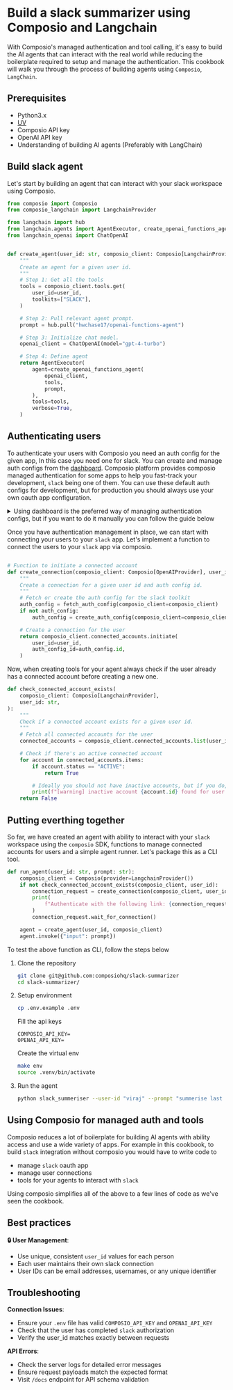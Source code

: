# Build a slack summarizer using Composio and Langchain

With Composio's managed authentication and tool calling, it's easy to build the
AI agents that can interact with the real world while reducing the boilerplate
required to setup and manage the authentication. This cookbook will walk you through
the process of building agents using `Composio`,  `LangChain`.

## Prerequisites

* Python3.x
* [UV](https://docs.astral.sh/uv/getting-started/installation/)
* Composio API key
* OpenAI API key
* Understanding of building AI agents (Preferably with LangChain)

## Build slack agent

Let's start by building an agent that can interact with your slack workspace using Composio.

```python
from composio import Composio
from composio_langchain import LangchainProvider

from langchain import hub
from langchain.agents import AgentExecutor, create_openai_functions_agent
from langchain_openai import ChatOpenAI


def create_agent(user_id: str, composio_client: Composio[LangchainProvider]):
    """
    Create an agent for a given user id.
    """
    # Step 1: Get all the tools
    tools = composio_client.tools.get(
        user_id=user_id,
        toolkits=["SLACK"],
    )

    # Step 2: Pull relevant agent prompt.
    prompt = hub.pull("hwchase17/openai-functions-agent")

    # Step 3: Initialize chat model.
    openai_client = ChatOpenAI(model="gpt-4-turbo")

    # Step 4: Define agent
    return AgentExecutor(
        agent=create_openai_functions_agent(
            openai_client,
            tools,
            prompt,
        ),
        tools=tools,
        verbose=True,
    )
```


## Authenticating users

To authenticate your users with Composio you need an auth config for the given
app, In this case you need one for slack. You can create and manage auth configs
from the [dashboard](https://platform.composio.dev/?next_page=/auth-configs?create_auth_config=github).
Composio platform provides composio managed authentication for some apps to help
you fast-track your development, `slack` being one of them. You can use these
default auth configs for development, but for production you should always use
your own oauth app configuration.

<details>

<summary>
Using dashboard is the preferred way of managing authentication configs, but if
you want to do it manually you can follow the guide below
</summary>

---

To create an authentication config for `slack` you need `client_id` and `client_secret`
from your Slack [App](https://api.slack.com/apps). Once you have the required credentials
you can use the following piece of code to set up authentication for `slack`. 

```python
from composio import Composio
from composio_langchain import LangchainProvider

def create_auth_config(composio_client: Composio[OpenAIProvider]):
    """
    Create a auth config for the slack toolkit.
    """
    client_id = os.getenv("SLACK_CLIENT_ID")
    client_secret = os.getenv("SLACK_CLIENT_SECRET")
    if not client_id or not client_secret:
        raise ValueError("SLACK_CLIENT_ID and slack_CLIENT_SECRET must be set")

    return composio_client.auth_configs.create(
        toolkit="SLACK",
        options={
            "name": "default_slack_auth_config",
            "type": "use_custom_auth",
            "auth_scheme": "OAUTH2",
            "credentials": {
                "client_id": client_id,
                "client_secret": client_secret,
            },
        },
    )
```

This will create an authencation config for `slack` which you can use to
authenticate your users for your app. Ideally you should just create one
authentication object per project, so check for an existing auth config
before you create a new one.

```python
def fetch_auth_config(composio_client: Composio[OpenAIProvider]):
    """
    Fetch the auth config for a given user id.
    """
    auth_configs = composio_client.auth_configs.list()
    for auth_config in auth_configs.items:
        if auth_config.toolkit == "SLACK":
            return auth_config

    return None
```
</details>

Once you have authentication management in place, we can start with connecting
your users to your `slack` app. Let's implement a function to connect the users
to your `slack` app via composio.

```python

# Function to initiate a connected account
def create_connection(composio_client: Composio[OpenAIProvider], user_id: str):
    """
    Create a connection for a given user id and auth config id.
    """
    # Fetch or create the auth config for the slack toolkit
    auth_config = fetch_auth_config(composio_client=composio_client)
    if not auth_config:
        auth_config = create_auth_config(composio_client=composio_client)

    # Create a connection for the user
    return composio_client.connected_accounts.initiate(
        user_id=user_id,
        auth_config_id=auth_config.id,
    )
```

Now, when creating tools for your agent always check if the user already has a
connected account before creating a new one.

```python
def check_connected_account_exists(
    composio_client: Composio[LangchainProvider],
    user_id: str,
):
    """
    Check if a connected account exists for a given user id.
    """
    # Fetch all connected accounts for the user
    connected_accounts = composio_client.connected_accounts.list(user_ids=[user_id])

    # Check if there's an active connected account
    for account in connected_accounts.items:
        if account.status == "ACTIVE":
            return True

        # Ideally you should not have inactive accounts, but if you do, you should delete them
        print(f"[warning] inactive account {account.id} found for user id: {user_id}")
    return False
```

## Putting everthing together

So far, we have created an agent with ability to interact with your `slack` 
workspace using the `composio` SDK, functions to manage connected accounts
for users and a simple agent runner. Let's package this as a CLI tool.

```python
def run_agent(user_id: str, prompt: str):
    composio_client = Composio(provider=LangchainProvider())
    if not check_connected_account_exists(composio_client, user_id):
        connection_request = create_connection(composio_client, user_id)
        print(
            f"Authenticate with the following link: {connection_request.redirect_url}"
        )
        connection_request.wait_for_connection()

    agent = create_agent(user_id, composio_client)
    agent.invoke({"input": prompt})
```

To test the above function as CLI, follow the steps below

1. Clone the repository
   ```bash
   git clone git@github.com:composiohq/slack-summarizer
   cd slack-summarizer/
   ```
2. Setup environment
   ```bash
   cp .env.example .env
   ```

   Fill the api keys
   ```dotenv
   COMPOSIO_API_KEY=
   OPENAI_API_KEY=
   ```

   Create the virtual env
   ```bash
   make env
   source .venv/bin/activate
   ```
3. Run the agent
   ```bash
   python slack_summeriser --user-id "viraj" --prompt "summerise last 5 messages from #general channel"
   ```

## Using Composio for managed auth and tools

Composio reduces a lot of boilerplate for building AI agents with ability access and use a wide variety of apps. For example in this cookbook, to build `slack` integration without composio you would have to write code to
- manage `slack` oauth app
- manage user connections
- tools for your agents to interact with `slack`

Using composio simplifies all of the above to a few lines of code as we've seen the cookbook.

## Best practices

**🔒 User Management**:

- Use unique, consistent `user_id` values for each person
- Each user maintains their own slack connection
- User IDs can be email addresses, usernames, or any unique identifier

## Troubleshooting

**Connection Issues**:
- Ensure your `.env` file has valid `COMPOSIO_API_KEY` and `OPENAI_API_KEY`
- Check that the user has completed `slack` authorization
- Verify the user_id matches exactly between requests

**API Errors**:
- Check the server logs for detailed error messages
- Ensure request payloads match the expected format
- Visit `/docs` endpoint for API schema validation
